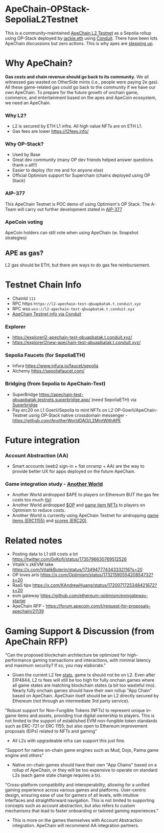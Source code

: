 # ApeChain-OPStack-SepoliaL2Testnet
This is a community-maintained [ApeChain L2 Testnet](https://explorerl2-apechain-test-qbuapbatak.t.conduit.xyz/) as a Sepolia rollup using OP-Stack deployed by [jackie.eth](https://x.com/JackieLeeETH/status/1718281383951638786?s=20) using [Conduit](https://conduit.xyz/). There have been lots ApeChain discussions but zero actions. This is why apes are [stepping up](https://forum.apecoin.com/t/aip-377-apechain-a-team-research-deploy-manage-apechain/20163).

# Why ApeChain?
**Gas costs and chain revenue should go back to its community.** We all witnessed gas wasted on OtherSide mints (i.e., people were paying 2e gas). All these game-related gas could go back to the community if we have our own ApeChain. To prepare for the future growth of onchain game, commerce, and entertainment based on the apes and ApeCoin ecosystem, we need an ApeChain.

### Why L2?
 - L2 is secured by ETH L1 infra. All high value NFTs are on ETH L1.
 - Gas fees are lower https://l2fees.info/

### Why OP-Stack?
 - Used by Base
 - Great dev community (many OP dev friends helped answer questions. thank u all!!)
 - Easier to deploy (for me and for anyone else)
 - Official Optimism support for Superchain (chains deployed using OP Stack)

### AIP-377
This ApeChain Testnet is POC demo of using Optimism's OP Stack. The A-Team will carry out further development stated in [AIP-377](https://forum.apecoin.com/t/aip-377-apechain-a-team-research-deploy-manage-apechain/20163)

### ApeCoin voting
ApeCoin holders can still vote when using ApeChain (w. Snapshot strategies)

## APE as gas?
L2 gas should be ETH, but there are ways to do gas fee reimbursement. 

# Testnet Chain Info
- ChainId `111`
- RPC https `https://l2-apechain-test-qbuapbatak.t.conduit.xyz`
- RPC wss `wss://l2-apechain-test-qbuapbatak.t.conduit.xyz`
- [ApeChain Testnet info via Conduit](https://app.conduit.xyz/published/view/apechain-test-qbuapbatak) 

### Explorer
- https://explorerl2-apechain-test-qbuapbatak.t.conduit.xyz/
- https://explorerl2new-apechain-test-qbuapbatak.t.conduit.xyz/

### Sepolia Faucets (for SepoliaETH)
- Infura https://www.infura.io/faucet/sepolia
- Alchemy https://sepoliafaucet.com/

### Bridging (from Sepolia to ApeChain-Test)
- SuperBridge https://apechain-test-qbuapbatak.testnets.superbridge.app/ (need SepoliaETH) via [Superbridge](https://twitter.com/superbridgeapp)
- Pay erc20 on L1 Goerli/Sepolia to mint NFTs on L2 OP-Goerli/ApeChain-Testnet using OP-Stack native crossdomain messenger - https://github.com/AnotherWorldDAO/L2MintWithAPE

# Future integration
### Account Abstraction (AA)
- Smart accounts (web2 sign-in + fiat onramp + AA) are the way to provide better UX for apps deployed on the future ApeChain. 

### Game integration study - [Another World](https://anotherworld.gg/)
- Another World airdropped $APE to players on Ethereum BUT the gas fee costs too much ([tx](https://etherscan.io/tx/0xe5a9505f8bbe68f4829318621bf99ce0f8f311e1aeda59a1f180df90768ad0ac))
- Another World airdropped [$OP](https://optimistic.etherscan.io/tx/0x17b33f2fec0b0494eeed2138ee32af6a4a3d87cd635a8eeb0d5fb41da2541c0c) and [game item NFTs](https://optimistic.etherscan.io/tx/0xdd2e004c317d2e97ef14b1a5c8c9c2e18afe56a299760d1d6104fb1dec19f1f6) to players on Optimism to reduce costs. 
- Another World is currently using ApeChain Testnet for airdropping [game items (ERC1155)](https://explorerl2-apechain-test-qbuapbatak.t.conduit.xyz/address/0xEA37A064f1Eb0Da834fd01003e7831c902a42EFd) and [scores (ERC20)](https://explorerl2-apechain-test-qbuapbatak.t.conduit.xyz/address/0x9565aAcf12F9Fcb3117AD69348455718AE04840C).

# Related notes
- Posting data to L1 still costs a lot https://twitter.com/0xKofi/status/1735796630769512526
- Vitalik's zkEVM take https://x.com/VitalikButerin/status/1734947774343332116?s=20
- OP loves arts https://x.com/Optimism/status/1732159055420854732?s=20
- RaaS tips https://x.com/KAndrewHuang/status/1720071725348421672?s=20
- evm gateway https://github.com/ethereum-optimism/evmgateway-starter
- ApeChain RFP - https://forum.apecoin.com/t/request-for-proposals-apechain/21139

# Gaming Support & Discussion (from ApeChain RFP)
"Can the proposed blockchain architecture be optimized for high-performance gaming transactions and interactions, with minimal latency and maximum security? If so, you may elaborate."
- Given the current L2 fee [stats](https://l2fees.info/), game tx should not be on L2. Even after EIP4844, L2 tx fees will still be too high for fully onchain games where all game states are matching blockchain states (a bit too wasteful imo). Nearly fully onchain games should have their own rollup "App Chain" based on ApeChain. ApeChain itself should be an L2 directly secured by Ethereum (not through an intermediate 3rd party service).

"Robust support for Non-Fungible Tokens (NFTs) to represent unique in-game items and assets, providing true digital ownership to players. This is not limited to the support of established EVM non-fungible token standards such as ERC-721 or ERC 1155; but also open to Ethereum improvement proposals (EIPs) related to NFTs and gaming"
- All L2s with upgradeable infra can support this just fine.

"Support for native on-chain game engines such as Mud, Dojo, Paima game engine and others"
- Native on-chain games should have their own "App Chains" based on a rollup of ApeChain, or they will be too expensive to operate on standard L2s (each game state change requires a tx).

"Cross-platform compatibility and interoperability, allowing for a unified gaming experience across various games and platforms. User-centric design, ensuring ease of use for gamers of all levels, with intuitive interfaces and straightforward navigation. This is not limited to supporting concepts such as account abstraction, but also refers to custom mechanisms that lead to faster onboarding or tailored gaming experiences."
- This is more on the games themselves with Account Abstraction integration. ApeChain will recommend AA integration partners.

